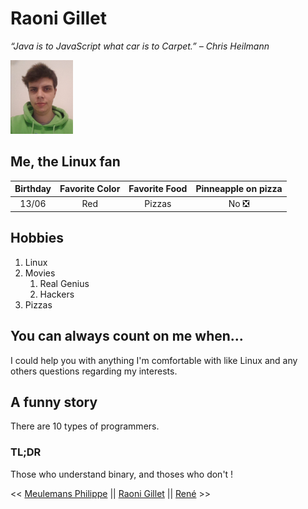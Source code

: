 # Raoni Gillet


_“Java is to JavaScript what car is to Carpet.” – Chris Heilmann_

![Raoni Gillet](raoni_small.png)

## Me, the Linux fan

| Birthday | Favorite Color | Favorite Food | Pinneapple on pizza |
| :-------------: |:-------------:| :-----------: |:-------------:|
| 13/06 | Red | Pizzas | No ❎ |

## Hobbies

1. Linux
2. Movies
    1. Real Genius
    2. Hackers
3. Pizzas

## You can always count on me when...

I could help you with anything I'm comfortable with like Linux and any others questions regarding my interests.

## A funny story

There are 10 types of programmers.

### TL;DR

Those who understand binary, and thoses who don't !

<< [Meulemans Philippe](https://github.com/Laverdure77/markdown-challenge/blob/main/README.md) || [Raoni Gillet](https://github.com/GRaonix/markdown-challenge/blob/main/README.md) || [René](https://github.com/RouslanBoyko/markdown-challenge/blob/main/README.md) >>
